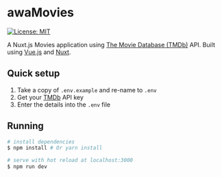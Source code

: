 # awaMovies
[![License: MIT](https://img.shields.io/badge/License-MIT-green.svg)](LICENSE)

A Nuxt.js Movies application using [The Movie Database (TMDb)](https://developers.themoviedb.org/3) API. Built using [Vue.js](https://vuejs.org/) and [Nuxt](https://nuxt.com/).

## Quick setup

1. Take a copy of `.env.example` and re-name to `.env`
2. Get your [TMDb](https://developers.themoviedb.org/3) API key
4. Enter the details into the `.env` file

## Running

``` bash
# install dependencies
$ npm install # Or yarn install

# serve with hot reload at localhost:3000
$ npm run dev
```

